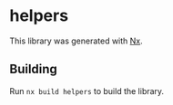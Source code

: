 # helpers

This library was generated with [Nx](https://nx.dev).

## Building

Run `nx build helpers` to build the library.
